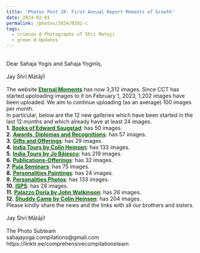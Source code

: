 ```yaml
---
title: 'Photos Post 28: First Annual Report Moments of Growth'
date: 2024-02-01
permalink: /photos/2024/0201-c
tags:
  - crimson @ Photographs of Shri Mataji
  - green @ Updates
---
```


<p>
<br>
Dear Sahaja Yogis and Sahaja Yoginīs,<br>
<br>
Jay Śhrī Mātājī!<br>
<br>
The website <a href="https://eternalmoments.smugmug.com/"> <font color="DarkGreen"><b>Eternal Moments</b></font></a> has now 3,312 images. Since CCT has started upoloading images to it on February 1, 2023, 1,202 images have been uploaded. We aim to continue uploading (as an average) 100 images per month.<br>
In particular, below are the 12 new galleries which have been started in the last 12 months and which already have at least 24 images.<br>
<b>1.</b> <a href="https://imageevent.com/sahaja/art/booksofedwardsaugstad"> <font color="DarkGreen"><b>Books of Edward Saugstad</b></font></a>: has 50 images.<br>
<b>2.</b> <a href="https://imageevent.com/sahaja/momentsofgrowth/awardsdiplomasandrecognitions"> <font color="DarkGreen"><b>Awards, Diplomas and Recognitions</b></font></a>: has 57 images.<br>
<b>3.</b> <a href="https://imageevent.com/sahaja/momentsofgrowth/giftsandofferings"> <font color="DarkGreen"><b>Gifts and Offerings</b></font></a>: has 29 images.<br>
<b>4.</b> <a href="https://imageevent.com/sahaja/momentsofgrowth/indiatoursbycolinheinsen"> <font color="DarkGreen"><b>India Tours by Colin Heinsen</b></font></a>: has 133 images.<br>
<b>5.</b> <a href="https://imageevent.com/sahaja/momentsofgrowth/indiatoursbyjobajescu"> <font color="DarkGreen"><b>India Tours by Jo Băjescu</b></font></a>: has 219 images.<br>
<b>6.</b> <a href="https://imageevent.com/sahaja/momentsofgrowth/publicationsofferings"> <font color="DarkGreen"><b>Publications-Offerings</b></font></a>: has 32 images.<br>
<b>7.</b> <a href="https://imageevent.com/sahaja/momentsofgrowth/pujaseminars"> <font color="DarkGreen"><b>Puja Seminars</b></font></a>: has 75 images.<br>
<b>8.</b> <a href="https://imageevent.com/sahaja/personalities/paintings"> <font color="DarkGreen"><b>Personalities Paintings</b></font></a>: has 24 images.<br>
<b>9.</b> <a href="https://imageevent.com/sahaja/personalities/photos"> <font color="DarkGreen"><b>Personalities Photos</b></font></a>: has 133 images.<br>
<b>10.</b> <a href="https://imageevent.com/sahaja/shrimatajisplaces/isps"> <font color="DarkGreen"><b>ISPS</b></font></a>: has 28 images.<br>
<b>11.</b> <a href="https://imageevent.com/sahaja/shrimatajisplaces/palazzodoriabyjohnwatkinson"> <font color="DarkGreen"><b>Palazzo Doria by John Watkinson</b></font></a>: has 26 images.<br>
<b>12.</b> <a href="https://imageevent.com/sahaja/shrimatajisplaces/huddhicampbycolinheinsen"> <font color="DarkGreen"><b>Śhuddy Camp by Colin Heinsen</b></font></a>: has 204 images.<br>
Please kindly share the news and the links with all our brothers and sisters.<br>
<br>
Jay Śhrī Mātājī!<br>
<br>
The Photo Subteam<br>
sahajayoga.compilations@gmail.com<br>
https://linktr.ee/comprehensivecompilationsteam<br>
</p>